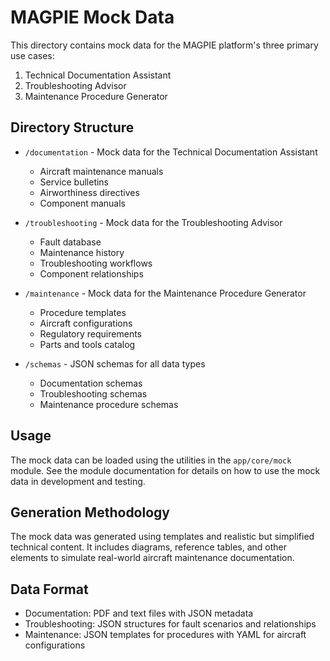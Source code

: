 # MAGPIE Mock Data

This directory contains mock data for the MAGPIE platform's three primary use cases:

1. Technical Documentation Assistant
2. Troubleshooting Advisor
3. Maintenance Procedure Generator

## Directory Structure

- `/documentation` - Mock data for the Technical Documentation Assistant
  - Aircraft maintenance manuals
  - Service bulletins
  - Airworthiness directives
  - Component manuals

- `/troubleshooting` - Mock data for the Troubleshooting Advisor
  - Fault database
  - Maintenance history
  - Troubleshooting workflows
  - Component relationships

- `/maintenance` - Mock data for the Maintenance Procedure Generator
  - Procedure templates
  - Aircraft configurations
  - Regulatory requirements
  - Parts and tools catalog

- `/schemas` - JSON schemas for all data types
  - Documentation schemas
  - Troubleshooting schemas
  - Maintenance procedure schemas

## Usage

The mock data can be loaded using the utilities in the `app/core/mock` module. See the module documentation for details on how to use the mock data in development and testing.

## Generation Methodology

The mock data was generated using templates and realistic but simplified technical content. It includes diagrams, reference tables, and other elements to simulate real-world aircraft maintenance documentation.

## Data Format

- Documentation: PDF and text files with JSON metadata
- Troubleshooting: JSON structures for fault scenarios and relationships
- Maintenance: JSON templates for procedures with YAML for aircraft configurations

